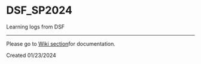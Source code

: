 # DSF_SP2024
Learning logs from DSF

***

Please go to [Wiki section](link)for documentation. 

Created 01/23/2024
